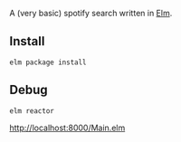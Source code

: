 A (very basic) spotify search written in [Elm](http://elm-lang.org/).

## Install

```
elm package install
```

## Debug

```
elm reactor
```

[http://localhost:8000/Main.elm](http://localhost:8000/Main.elm)
